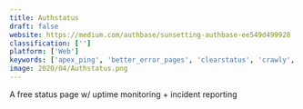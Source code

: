 ```yaml
---
title: Authstatus
draft: false 
website: https://medium.com/authbase/sunsetting-authbase-ee549d499928
classification: ['']
platform: ['Web']
keywords: ['apex_ping', 'better_error_pages', 'clearstatus', 'crawly', 'crisp_status_page', 'cube.js', 'enso', 'freshstatus_by_freshworks', 'glasslytics', 'hund', 'hyperping', 'monkey_test_it', 'oh_dear!', 'runstatus', 'simple_analytics', 'sorry', 'statuspage_generator', 'statusy', 'treo', 'vigil', 'websitechecker', 'status-checks', 'statuspage']
image: 2020/04/Authstatus.png
---
```

A free status page w/ uptime monitoring + incident reporting